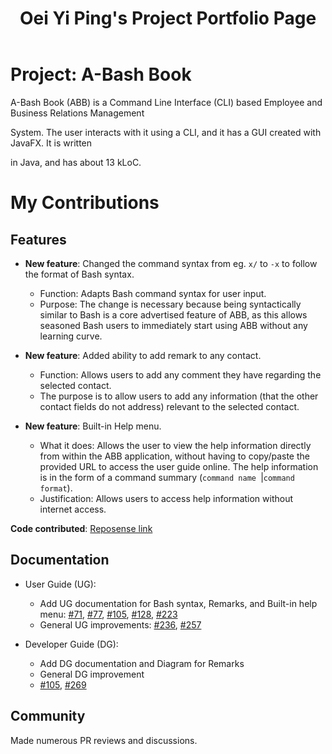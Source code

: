 ﻿---  
layout: page  
title: Oei Yi Ping's Project Portfolio Page
---  

#  Project: A-Bash Book
A-Bash Book (ABB) is a Command Line Interface (CLI) based Employee and Business Relations Management

System. The user interacts with it using a CLI, and it has a GUI created with JavaFX. It is written

in Java, and has about 13 kLoC.

# My Contributions

## Features
* **New feature**: Changed the command syntax from eg. `x/` to `-x` to follow the format of Bash syntax.
	* Function: Adapts Bash command syntax for user input.
	* Purpose: The change is necessary because being syntactically similar to Bash is a core advertised feature of ABB, as this allows seasoned Bash users to immediately start using ABB without any learning curve.


* **New feature**: Added ability to add remark to any contact.
	* Function: Allows users to add any comment they have regarding the selected contact.
	* The purpose is to allow users to add any information (that the other contact fields do not address)  relevant to the selected contact.

* **New feature**: Built-in Help menu.
	* What it does: Allows the user to view the help information directly from within the ABB application, without having to copy/paste the provided URL to access the user guide online. The help information is in the form of a command summary (`command name `|`command format`).
	* Justification: Allows users to access help information without  internet access.

**Code contributed**: [Reposense link](https://nus-cs2103-ay2021s2.github.io/tp-dashboard/#breakdown=true&search=oeiyiping)

## Documentation
* User Guide (UG):
	* Add UG documentation for Bash syntax, Remarks, and Built-in help menu:  [\#71](https://github.com/AY2021S2-CS2103T-T12-3/tp/pull/71), [\#77](https://github.com/AY2021S2-CS2103T-T12-3/tp/pull/77),  [\#105](https://github.com/AY2021S2-CS2103T-T12-3/tp/pull/105), [\#128](https://github.com/AY2021S2-CS2103T-T12-3/tp/pull/128), [\#223](https://github.com/AY2021S2-CS2103T-T12-3/tp/pull/223)
	* General UG improvements: [\#236](https://github.com/AY2021S2-CS2103T-T12-3/tp/pull/236), [\#257](https://github.com/AY2021S2-CS2103T-T12-3/tp/pull/257)

* Developer Guide (DG):
	* Add DG documentation and Diagram for Remarks
	* General DG improvement 
	* [\#105](https://github.com/AY2021S2-CS2103T-T12-3/tp/pull/105), [\#269](https://github.com/AY2021S2-CS2103T-T12-3/tp/pull/269)

## Community
Made numerous PR reviews and discussions. 